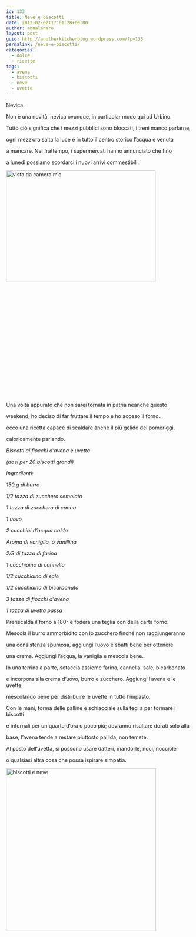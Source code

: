 ```yaml
---
id: 133
title: Neve e biscotti
date: 2012-02-02T17:01:28+00:00
author: annalanaro
layout: post
guid: http://anotherkitchenblog.wordpress.com/?p=133
permalink: /neve-e-biscotti/
categories:
  - dolce
  - ricette
tags:
  - avena
  - biscotti
  - neve
  - uvette
---
```

Nevica.

Non è una novità, nevica ovunque, in particolar modo qui ad Urbino.
  
Tutto ciò significa che i mezzi pubblici sono bloccati, i treni manco parlarne,
  
ogni mezz&#8217;ora salta la luce e in tutto il centro storico l&#8217;acqua è venuta
  
a mancare. Nel frattempo, i supermercati hanno annunciato che fino
  
a lunedì possiamo scordarci i nuovi arrivi commestibili.

<a href="http://anotherkitchenblog.wordpress.com/2012/02/02/neve-e-biscotti/vista_3/" rel="attachment wp-att-134"><img class="alignleft  wp-image-134" title="vista da camera mia" src="http://anotherkitchenblog.files.wordpress.com/2012/02/vista_3.jpg" alt="vista da camera mia" width="406" height="303" /></a>

&nbsp;

&nbsp;

&nbsp;

&nbsp;

&nbsp;

&nbsp;

&nbsp;

&nbsp;

&nbsp;

&nbsp;

Una volta appurato che non sarei tornata in patria neanche questo
  
weekend, ho deciso di far fruttare il tempo e ho acceso il forno&#8230;
  
ecco una ricetta capace di scaldare anche il più gelido dei pomeriggi,
  
caloricamente parlando.

_Biscotti ai fiocchi d&#8217;avena e uvetta_
  
_(dosi per 20 biscotti grandi)_

_Ingredienti:_
  
_150 g di burro_
  
_1/2 tazza di zucchero semolato_
  
_1 tazza di zucchero di canna_
  
_1 uovo_
  
_2 cucchiai d&#8217;acqua calda_
  
_Aroma di vaniglia, o vanillina_
  
_2/3 di tazza di farina_
  
_1 cucchiaino di cannella_
  
_1/2 cucchiaino di sale_
  
_1/2 cucchiaino di bicarbonato_
  
_3 tazze di fiocchi d&#8217;avena_ 
  
_1 tazza di uvetta passa_

Preriscalda il forno a 180° e fodera una teglia con della carta forno.
  
Mescola il burro ammorbidito con lo zucchero finché non raggiungeranno
  
una consistenza spumosa, aggiungi l&#8217;uovo e sbatti bene per ottenere
  
una crema. Aggiungi l&#8217;acqua, la vaniglia e mescola bene.

In una terrina a parte, setaccia assieme farina, cannella, sale, bicarbonato
  
e incorpora alla crema d&#8217;uovo, burro e zucchero. Aggiungi l&#8217;avena e le uvette,
  
mescolando bene per distribuire le uvette in tutto l&#8217;impasto.
  
Con le mani, forma delle palline e schiacciale sulla teglia per formare i biscotti
  
e infornali per un quarto d&#8217;ora o poco più; dovranno risultare dorati solo alla
  
base, l&#8217;avena tende a restare piuttosto pallida, non temete.

Al posto dell&#8217;uvetta, si possono usare datteri, mandorle, noci, nocciole
  
o qualsiasi altra cosa che possa ispirare simpatia.

<a href="http://anotherkitchenblog.wordpress.com/2012/02/02/neve-e-biscotti/collage-2/" rel="attachment wp-att-136"><img class="alignleft  wp-image-136" title="biscotti e neve" src="http://anotherkitchenblog.files.wordpress.com/2012/02/collage1.jpg" alt="biscotti e neve" width="407" height="441" /></a>